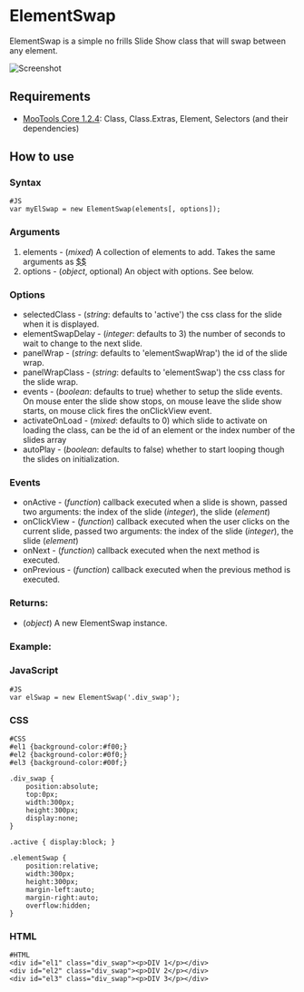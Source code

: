 ElementSwap
===========

ElementSwap is a simple no frills Slide Show class that will swap between any element.

![Screenshot](http://github.com/vincentbluff/ElementSwap/raw/master/screenshot.png)

Requirements
------------

* [MooTools Core 1.2.4](http://mootools.net/core): Class, Class.Extras, Element, Selectors (and their dependencies)

How to use
----------

### Syntax
	#JS
	var myElSwap = new ElementSwap(elements[, options]);

### Arguments

1. elements - (*mixed*) A collection of elements to add. Takes the same arguments as [$$][]
2. options - (*object*, optional) An object with options. See below.

### Options
- selectedClass - (*string*: defaults to 'active') the css class for the slide when it is displayed.
- elementSwapDelay - (*integer*: defaults to 3) the number of seconds to wait to change to the next slide.
- panelWrap - (*string*: defaults to 'elementSwapWrap') the id of the slide wrap.
- panelWrapClass - (*string*: defaults to 'elementSwap') the css class for the slide wrap.
- events - (*boolean*: defaults to true) whether to setup the slide events. On mouse enter the slide show stops, on mouse leave the slide show starts, on mouse click fires the onClickView event.
- activateOnLoad - (*mixed*: defaults to 0) which slide to activate on loading the class, can be the id of an element or the index number of the slides array
- autoPlay - (*boolean*: defaults to false) whether to start looping though the slides on initialization.

### Events
- onActive - (*function*) callback executed when a slide is shown, passed two arguments: the index of the slide (*integer*), the slide (*element*)
- onClickView - (*function*)  callback executed when the user clicks on the current slide, passed two arguments: the index of the slide (*integer*), the slide (*element*)
- onNext - (*function*)  callback executed when the next method is executed.
- onPrevious - (*function*)  callback executed when the previous method is executed.

### Returns:

* (*object*) A new ElementSwap instance.

### Example:

### JavaScript

	#JS
	var elSwap = new ElementSwap('.div_swap');

### CSS

	#CSS
	#el1 {background-color:#f00;}
	#el2 {background-color:#0f0;}
	#el3 {background-color:#00f;}
	
	.div_swap {
		position:absolute;
		top:0px;
		width:300px;
		height:300px;
		display:none;
	}
	
	.active { display:block; }
	
	.elementSwap {
		position:relative;
		width:300px;
		height:300px;
		margin-left:auto;
		margin-right:auto;
		overflow:hidden;
	}

### HTML

	#HTML
	<div id="el1" class="div_swap"><p>DIV 1</p></div>
	<div id="el2" class="div_swap"><p>DIV 2</p></div>
	<div id="el3" class="div_swap"><p>DIV 3</p></div>


[$$]: http://www.mootools.net/docs/core/Element/Element#dollars